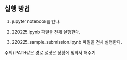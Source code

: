 ## 실행 방법

1. jupyter notebook을 킨다.

2. 220225.ipynb 파일을 전체 실행한다.

3. 220225_sample_submission.ipynb 파일을 전체 실행한다.

주의) PATH같은 경로 설정은 상황에 맞춰서 해주기